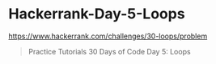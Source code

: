 # Hackerrank-Day-5-Loops
https://www.hackerrank.com/challenges/30-loops/problem
>	Practice
>	Tutorials
>	30 Days of Code
>	Day 5: Loops

